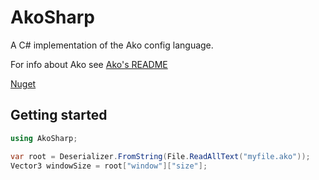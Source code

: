 # AkoSharp
A C# implementation of the Ako config language.

For info about Ako see [Ako's README](https://github.com/Tuyuji/Ako/blob/main/README.md)

[Nuget](https://www.nuget.org/packages/AkoSharp)

## Getting started
```csharp
using AkoSharp;

var root = Deserializer.FromString(File.ReadAllText("myfile.ako"));
Vector3 windowSize = root["window"]["size"];
```
